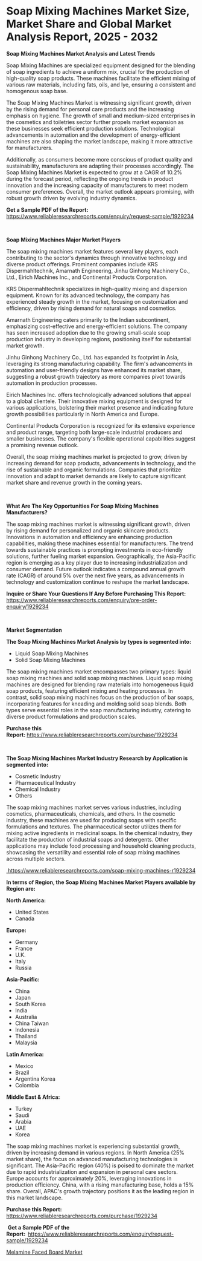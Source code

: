 <p><h1>Soap Mixing Machines Market Size, Market Share and Global Market Analysis Report, 2025 - 2032</h1></p><p><strong>Soap Mixing Machines Market Analysis and Latest Trends</strong></p>
<p><p>Soap Mixing Machines are specialized equipment designed for the blending of soap ingredients to achieve a uniform mix, crucial for the production of high-quality soap products. These machines facilitate the efficient mixing of various raw materials, including fats, oils, and lye, ensuring a consistent and homogenous soap base. </p><p>The Soap Mixing Machines Market is witnessing significant growth, driven by the rising demand for personal care products and the increasing emphasis on hygiene. The growth of small and medium-sized enterprises in the cosmetics and toiletries sector further propels market expansion as these businesses seek efficient production solutions. Technological advancements in automation and the development of energy-efficient machines are also shaping the market landscape, making it more attractive for manufacturers.</p><p>Additionally, as consumers become more conscious of product quality and sustainability, manufacturers are adapting their processes accordingly. The Soap Mixing Machines Market is expected to grow at a CAGR of 10.2% during the forecast period, reflecting the ongoing trends in product innovation and the increasing capacity of manufacturers to meet modern consumer preferences. Overall, the market outlook appears promising, with robust growth driven by evolving industry dynamics.</p></p>
<p><strong>Get a Sample PDF of the Report:&nbsp;</strong> <a href="https://www.reliableresearchreports.com/enquiry/request-sample/1929234?utm_campaign=2208&utm_medium=2&utm_source=Github&utm_content=ia&utm_term=29032025&utm_id=soap-mixing-machines">https://www.reliableresearchreports.com/enquiry/request-sample/1929234</a></p>
<p>&nbsp;</p>
<p><strong>Soap Mixing Machines Major Market Players</strong></p>
<p><p>The soap mixing machines market features several key players, each contributing to the sector's dynamics through innovative technology and diverse product offerings. Prominent companies include KRS Dispermahltechnik, Amarnath Engineering, Jinhu Ginhong Machinery Co., Ltd., Eirich Machines Inc., and Continental Products Corporation.</p><p>KRS Dispermahltechnik specializes in high-quality mixing and dispersion equipment. Known for its advanced technology, the company has experienced steady growth in the market, focusing on customization and efficiency, driven by rising demand for natural soaps and cosmetics.</p><p>Amarnath Engineering caters primarily to the Indian subcontinent, emphasizing cost-effective and energy-efficient solutions. The company has seen increased adoption due to the growing small-scale soap production industry in developing regions, positioning itself for substantial market growth.</p><p>Jinhu Ginhong Machinery Co., Ltd. has expanded its footprint in Asia, leveraging its strong manufacturing capability. The firm's advancements in automation and user-friendly designs have enhanced its market share, suggesting a robust growth trajectory as more companies pivot towards automation in production processes.</p><p>Eirich Machines Inc. offers technologically advanced solutions that appeal to a global clientele. Their innovative mixing equipment is designed for various applications, bolstering their market presence and indicating future growth possibilities particularly in North America and Europe.</p><p>Continental Products Corporation is recognized for its extensive experience and product range, targeting both large-scale industrial producers and smaller businesses. The company's flexible operational capabilities suggest a promising revenue outlook.</p><p>Overall, the soap mixing machines market is projected to grow, driven by increasing demand for soap products, advancements in technology, and the rise of sustainable and organic formulations. Companies that prioritize innovation and adapt to market demands are likely to capture significant market share and revenue growth in the coming years.</p></p>
<p>&nbsp;</p>
<p><strong>What Are The Key Opportunities For Soap Mixing Machines Manufacturers?</strong></p>
<p><p>The soap mixing machines market is witnessing significant growth, driven by rising demand for personalized and organic skincare products. Innovations in automation and efficiency are enhancing production capabilities, making these machines essential for manufacturers. The trend towards sustainable practices is prompting investments in eco-friendly solutions, further fueling market expansion. Geographically, the Asia-Pacific region is emerging as a key player due to increasing industrialization and consumer demand. Future outlook indicates a compound annual growth rate (CAGR) of around 5% over the next five years, as advancements in technology and customization continue to reshape the market landscape.</p></p>
<p><strong>Inquire or Share Your Questions If Any Before Purchasing This Report:</strong> <a href="https://www.reliableresearchreports.com/enquiry/pre-order-enquiry/1929234?utm_campaign=2208&utm_medium=2&utm_source=Github&utm_content=ia&utm_term=29032025&utm_id=soap-mixing-machines">https://www.reliableresearchreports.com/enquiry/pre-order-enquiry/1929234</a></p>
<p>&nbsp;</p>
<p><strong>Market Segmentation</strong></p>
<p><strong>The Soap Mixing Machines Market Analysis by types is segmented into:</strong></p>
<p><ul><li>Liquid Soap Mixing Machines</li><li>Solid Soap Mixing Machines</li></ul></p>
<p><p>The soap mixing machines market encompasses two primary types: liquid soap mixing machines and solid soap mixing machines. Liquid soap mixing machines are designed for blending raw materials into homogeneous liquid soap products, featuring efficient mixing and heating processes. In contrast, solid soap mixing machines focus on the production of bar soaps, incorporating features for kneading and molding solid soap blends. Both types serve essential roles in the soap manufacturing industry, catering to diverse product formulations and production scales.</p></p>
<p><strong>Purchase this Report:&nbsp;</strong><a href="https://www.reliableresearchreports.com/purchase/1929234?utm_campaign=2208&utm_medium=2&utm_source=Github&utm_content=ia&utm_term=29032025&utm_id=soap-mixing-machines">https://www.reliableresearchreports.com/purchase/1929234</a></p>
<p>&nbsp;</p>
<p><strong>The Soap Mixing Machines Market Industry Research by Application is segmented into:</strong></p>
<p><ul><li>Cosmetic Industry</li><li>Pharmaceutical Industry</li><li>Chemical Industry</li><li>Others</li></ul></p>
<p><p>The soap mixing machines market serves various industries, including cosmetics, pharmaceuticals, chemicals, and others. In the cosmetic industry, these machines are used for producing soaps with specific formulations and textures. The pharmaceutical sector utilizes them for mixing active ingredients in medicinal soaps. In the chemical industry, they facilitate the production of industrial soaps and detergents. Other applications may include food processing and household cleaning products, showcasing the versatility and essential role of soap mixing machines across multiple sectors.</p></p>
<p><a href="https://www.reliableresearchreports.com/soap-mixing-machines-r1929234?utm_campaign=2208&utm_medium=2&utm_source=Github&utm_content=ia&utm_term=29032025&utm_id=soap-mixing-machines">&nbsp;https://www.reliableresearchreports.com/soap-mixing-machines-r1929234</a></p>
<p><strong>In terms of Region, the Soap Mixing Machines Market Players available by Region are:</strong></p>
<p>
    <p> <strong> North America: </strong>
        <ul>
            <li>United States</li>
            <li>Canada</li>
        </ul>
        </p> 
    <p> <strong> Europe: </strong>
        <ul>
            <li>Germany</li>
            <li>France</li>
            <li>U.K.</li>
            <li>Italy</li>
            <li>Russia</li>
        </ul>
        </p> 
    <p> <strong> Asia-Pacific: </strong>
        <ul>
            <li>China</li>
            <li>Japan</li>
            <li>South Korea</li>
            <li>India</li>
            <li>Australia</li>
            <li>China Taiwan</li>
            <li>Indonesia</li>
            <li>Thailand</li>
            <li>Malaysia</li>
        </ul>
        </p> 
    <p> <strong> Latin America: </strong>
        <ul>
            <li>Mexico</li>
            <li>Brazil</li>
            <li>Argentina Korea</li>
            <li>Colombia</li>
        </ul>
        </p> 
    <p> <strong> Middle East & Africa: </strong>
        <ul>
            <li>Turkey</li>
            <li>Saudi</li>
            <li>Arabia</li>
            <li>UAE</li>
            <li>Korea</li>
        </ul>
    </p>
    </p>
<p><p>The soap mixing machines market is experiencing substantial growth, driven by increasing demand in various regions. In North America (25% market share), the focus on advanced manufacturing technologies is significant. The Asia-Pacific region (40%) is poised to dominate the market due to rapid industrialization and expansion in personal care sectors. Europe accounts for approximately 20%, leveraging innovations in production efficiency. China, with a rising manufacturing base, holds a 15% share. Overall, APAC's growth trajectory positions it as the leading region in this market landscape.</p></p>
<p><strong>Purchase this Report: </strong><a href="https://www.reliableresearchreports.com/purchase/1929234?utm_campaign=2208&utm_medium=2&utm_source=Github&utm_content=ia&utm_term=29032025&utm_id=soap-mixing-machines">https://www.reliableresearchreports.com/purchase/1929234</a></p>
<p>&nbsp;<strong>Get a Sample PDF of the Report:&nbsp;&nbsp;</strong><a href="https://www.reliableresearchreports.com/enquiry/request-sample/1929234?utm_campaign=2208&utm_medium=2&utm_source=Github&utm_content=ia&utm_term=29032025&utm_id=soap-mixing-machines">https://www.reliableresearchreports.com/enquiry/request-sample/1929234</a></p>
<p><strong></strong></p>
<p><p><a href="https://github.com/DixieGrimes/Market-Research-Report-List-2/blob/main/melamine-faced-board-market.md?utm_campaign=2208&utm_medium=2&utm_source=Github&utm_content=ia&utm_term=29032025&utm_id=soap-mixing-machines">Melamine Faced Board Market</a></p></p>